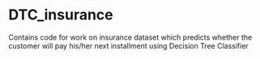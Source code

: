 # DTC_insurance
Contains code for work on insurance dataset which predicts whether the customer will pay his/her next installment using Decision Tree Classifier
